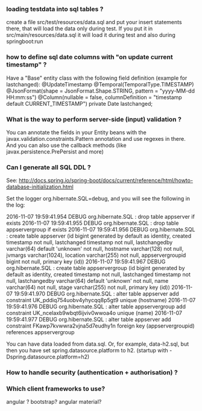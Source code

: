 ### loading testdata into sql tables ?

create a file src/test/resources/data.sql and put your insert statements there, that will load the data only during test. 
If you put it in src/main/resources/data.sql it will load it during test and also during springboot:run 

### how to define sql date columns with "on update current timestamp" ?

Have a "Base" entity class with the following field definition (example for lastchanged):
    @UpdateTimestamp
    @Temporal(TemporalType.TIMESTAMP)
    @JsonFormat(shape = JsonFormat.Shape.STRING, pattern = "yyyy-MM-dd HH:mm:ss")
    @Column(nullable = false, columnDefinition = "timestamp default CURRENT_TIMESTAMP")
    private Date lastchanged;

### What is the way to perform server-side (input) validation ?

You can annotate the fields in your Entity beans with the javax.validation.constraints.Pattern annotation and use regexes in there.
And you can also use the callback methods (like javax.persistence.PrePersist and more)

### Can I generate all SQL DDL ?

See: http://docs.spring.io/spring-boot/docs/current/reference/html/howto-database-initialization.html 

Set the logger org.hibernate.SQL=debug, and you will see the following in the log:

2016-11-07 19:59:41.954 DEBUG org.hibernate.SQL : drop table appserver if exists
2016-11-07 19:59:41.955 DEBUG org.hibernate.SQL : drop table appservergroup if exists
2016-11-07 19:59:41.956 DEBUG org.hibernate.SQL : create table appserver (id bigint generated by default as identity, created timestamp not null, lastchanged timestamp not null, lastchangedby varchar(64) default 'unknown' not null, hostname varchar(128) not null, jvmargs varchar(1024), location varchar(255) not null, appservergroupid bigint not null, primary key (id))
2016-11-07 19:59:41.967 DEBUG org.hibernate.SQL : create table appservergroup (id bigint generated by default as identity, created timestamp not null, lastchanged timestamp not null, lastchangedby varchar(64) default 'unknown' not null, name varchar(64) not null, stage varchar(255) not null, primary key (id))
2016-11-07 19:59:41.970 DEBUG org.hibernate.SQL : alter table appserver add constraint UK_pddiq754uobv4yhycqq8p5gt9 unique (hostname)
2016-11-07 19:59:41.976 DEBUG org.hibernate.SQL : alter table appservergroup add constraint UK_ncelaxb9wbqt6ijviv0wwoa4o unique (name)
2016-11-07 19:59:41.977 DEBUG org.hibernate.SQL : alter table appserver add constraint FKawp7kvwwra2vjna5d7eudhy1n foreign key (appservergroupid) references appservergroup

You can have data loaded from data.sql. Or, for example, data-h2.sql, but then you have set spring.datasource.platform to h2. (startup with -Dspring.datasource.platform=h2)

### How to handle security (authentication + authorisation) ?

### Which client frameworks to use?

angular ? bootstrap? angular material?